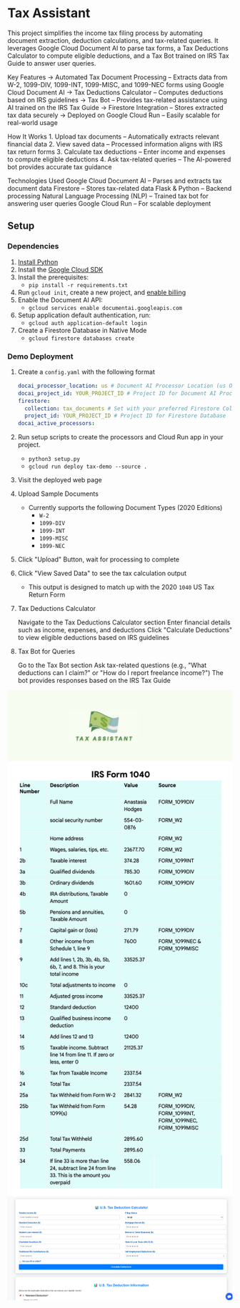 # Tax Assistant
This project simplifies the income tax filing process by automating document extraction, deduction calculations, and tax-related queries. It leverages Google Cloud Document AI to parse tax forms, a Tax Deductions Calculator to compute eligible deductions, and a Tax Bot trained on IRS Tax Guide to answer user queries.

Key Features
-> Automated Tax Document Processing – Extracts data from W-2, 1099-DIV, 1099-INT, 1099-MISC, and 1099-NEC forms using Google Cloud Document AI
-> Tax Deductions Calculator – Computes deductions based on IRS guidelines
-> Tax Bot – Provides tax-related assistance using AI trained on the IRS Tax Guide
-> Firestore Integration – Stores extracted tax data securely
-> Deployed on Google Cloud Run – Easily scalable for real-world usage

How It Works
1️. Upload tax documents – Automatically extracts relevant financial data
2️. View saved data – Processed information aligns with IRS tax return forms
3️. Calculate tax deductions – Enter income and expenses to compute eligible deductions
4️. Ask tax-related queries – The AI-powered bot provides accurate tax guidance

Technologies Used
  Google Cloud Document AI – Parses and extracts tax document data
 Firestore – Stores tax-related data
 Flask & Python – Backend processing
 Natural Language Processing (NLP) – Trained tax bot for answering user queries
 Google Cloud Run – For scalable deployment


## Setup

### Dependencies

1. [Install Python](https://www.python.org/downloads/)
2. Install the [Google Cloud SDK](https://cloud.google.com/sdk/docs/install)
3. Install the prerequisites:
   - `pip install -r requirements.txt`
4. Run `gcloud init`, create a new project, and
   [enable billing](https://cloud.google.com/billing/docs/how-to/modify-project#enable_billing_for_a_project)
5. Enable the Document AI API:
   - `gcloud services enable documentai.googleapis.com`
6. Setup application default authentication, run:
   - `gcloud auth application-default login`
7. Create a Firestore Database in Native Mode
   - `gcloud firestore databases create`

### Demo Deployment

1. Create a `config.yaml` with the following format

   ```yaml
   docai_processor_location: us # Document AI Processor Location (us OR eu)
   docai_project_id: YOUR_PROJECT_ID # Project ID for Document AI Processors
   firestore:
     collection: tax_documents # Set with your preferred Firestore Collection Name
     project_id: YOUR_PROJECT_ID # Project ID for Firestore Database
   docai_active_processors:
   ```

2. Run setup scripts to create the processors and Cloud Run app in your project.
   - `python3 setup.py`
   - `gcloud run deploy tax-demo --source .`
3. Visit the deployed web page
4. Upload Sample Documents
   - Currently supports the following Document Types (2020 Editions)
     - `W-2`
     - `1099-DIV`
     - `1099-INT`
     - `1099-MISC`
     - `1099-NEC`
5. Click "Upload" Button, wait for processing to complete
6. Click "View Saved Data" to see the tax calculation output
   - This output is designed to match up with the 2020 `1040` US Tax Return Form
7. Tax Deductions Calculator

   Navigate to the Tax Deductions Calculator section
   Enter financial details such as income, expenses, and deductions
   Click "Calculate Deductions" to view eligible deductions based on IRS guidelines
8. Tax Bot for Queries

   Go to the Tax Bot section
   Ask tax-related questions (e.g., "What deductions can I claim?" or "How do I report freelance income?")
   The bot provides responses based on the IRS Tax Guide

![Header](img/Header.png)
![Example Output](img/ExampleOutput.png)
![Calculator Output](img/Cal.png)

